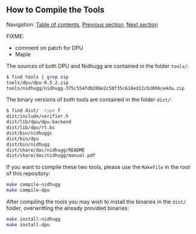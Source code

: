 ## How to Compile the Tools

Navigation: [Table of contents], [Previous section], [Next section]

[Table of contents]: 1-intro.md#index
[Previous section]: 1-intro.md
[Next section]: 3-section-6.1.md


FIXME:
- comment on patch for DPU
- Maple

The sources of both DPU and Nidhugg are contained in the folder `tools/`:

```sh
$ find tools | grep zip
tools/dpu/dpu-0.5.2.zip
tools/nidhugg/nidhugg-375c554fdb208e2c50f35c618ed22cb2096ce4da.zip
```

The binary versions of both tools are contained in the folder `dist/`:

```sh
$ find dist/ -type f
dist/include/verifier.h
dist/lib/dpu/dpu-backend
dist/lib/dpu/rt.bc
dist/bin/nidhuggc
dist/bin/dpu
dist/bin/nidhugg
dist/share/doc/nidhugg/README
dist/share/doc/nidhugg/manual.pdf
```

If you want to compile these two tools, please use the `Makefile` in the root of
this repository:

```sh
make compile-nidhugg
make compile-dpu
```

After compiling the tools you may wish to install the binaries in the `dist/`
folder, overwritting the already provided binaries:

```sh
make install-nidhugg
make install-dpu
```
